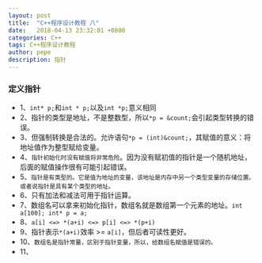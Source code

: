 ```yaml
---
layout: post
title:  "C++程序设计教程 八"
date:   2018-04-13 23:32:01 +0800
categories: C++
tags: C++程序设计教程
author: pepe
description: 指针
---
```

### **定义指针**

* 1、`int* p;`和`int * p;`以及`int *p;`意义相同
* 2、指针的类型是地址，不是整数型，所以`*p = &count;`会引起类型转换的错误。
* 3、但强制转换是合法的。允许语句`*p = (int)&count;`，其赋值的意义：将地址值作为整型赋给变量。
* 4、`指针初始化时没有赋值将非常危险`。因为没有赋初值的指针是一个随机地址，后面的赋值操作很有可能引起错误。
* 5、`指针是有类型的。它是值为地址的变量，该地址是内存中另一个类型变量的存储位置。或者说指针是具有某个类型的地址。`
* 6、只有加法和减法可用于指针运算。
* 7、数组名可以拿来初始化指针，数组名就是数组第一个元素的地址。`int a[100]; int* p = a;`
* 8、`a[i] <=> *(a+i) <=> p[i] <=> *(p+i)`
* 9、指针表示`*(a+i)`效率 >= `a[i]`，但后者可读性更好。
* 10、`数组名是指针常量，区别于指针变量，所以，给数组名赋值是错误的。`
* 11、









